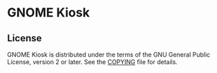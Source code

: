 # GNOME Kiosk

## License
GNOME Kiosk is distributed under the terms of the GNU General Public License,
version 2 or later. See the [COPYING][license] file for details.

[license]: COPYING
